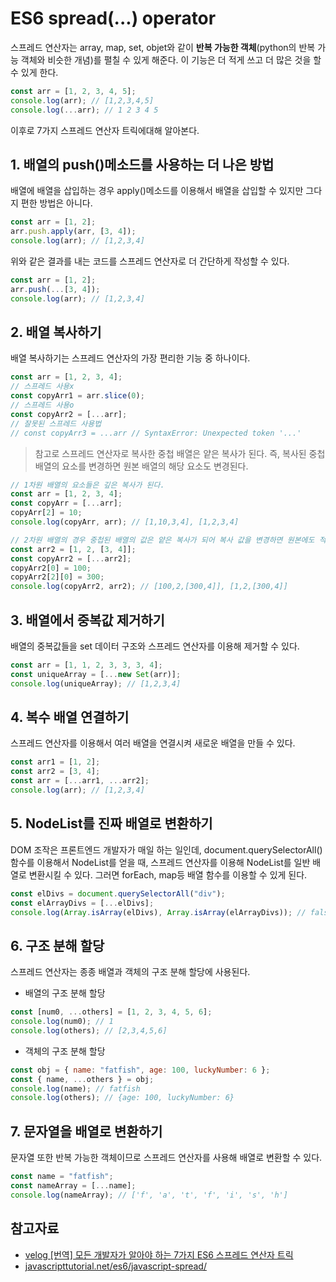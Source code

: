 # ES6 spread(...) operator

스프레드 연산자는 array, map, set, objet와 같이 **반복 가능한 객체**(python의 반복 가능 객체와 비슷한 개념)를 펼칠 수 있게 해준다. 이 기능은 더 적게 쓰고 더 많은 것을 할 수 있게 한다.

```js
const arr = [1, 2, 3, 4, 5];
console.log(arr); // [1,2,3,4,5]
console.log(...arr); // 1 2 3 4 5
```

이후로 7가지 스프레드 연산자 트릭에대해 알아본다.

## 1. 배열의 push()메소드를 사용하는 더 나은 방법

배열에 배열을 삽입하는 경우 apply()메소드를 이용해서 배열을 삽입할 수 있지만 그다지 편한 방법은 아니다.

```js
const arr = [1, 2];
arr.push.apply(arr, [3, 4]);
console.log(arr); // [1,2,3,4]
```

위와 같은 결과를 내는 코드를 스프레드 연산자로 더 간단하게 작성할 수 있다.

```js
const arr = [1, 2];
arr.push(...[3, 4]);
console.log(arr); // [1,2,3,4]
```

## 2. 배열 복사하기

배열 복사하기는 스프레드 연산자의 가장 편리한 기능 중 하나이다.

```js
const arr = [1, 2, 3, 4];
// 스프레드 사용x
const copyArr1 = arr.slice(0);
// 스프레드 사용o
const copyArr2 = [...arr];
// 잘못된 스프레드 사용법
// const copyArr3 = ...arr // SyntaxError: Unexpected token '...'
```

> 참고로 스프레드 연산자로 복사한 중첩 배열은 얕은 복사가 된다. 즉, 복사된 중첩 배열의 요소를 변경하면 원본 배열의 해당 요소도 변경된다.

```js
// 1차원 배열의 요소들은 깊은 복사가 된다.
const arr = [1, 2, 3, 4];
const copyArr = [...arr];
copyArr[2] = 10;
console.log(copyArr, arr); // [1,10,3,4], [1,2,3,4]

// 2차원 배열의 경우 중첩된 배열의 값은 얕은 복사가 되어 복사 값을 변경하면 원본에도 적용된다.
const arr2 = [1, 2, [3, 4]];
const copyArr2 = [...arr2];
copyArr2[0] = 100;
copyArr2[2][0] = 300;
console.log(copyArr2, arr2); // [100,2,[300,4]], [1,2,[300,4]]
```

## 3. 배열에서 중복값 제거하기

배열의 중복값들을 set 데이터 구조와 스프레드 연산자를 이용해 제거할 수 있다.

```js
const arr = [1, 1, 2, 3, 3, 3, 4];
const uniqueArray = [...new Set(arr)];
console.log(uniqueArray); // [1,2,3,4]
```

## 4. 복수 배열 연결하기

스프레드 연산자를 이용해서 여러 배열을 연결시켜 새로운 배열을 만들 수 있다.

```js
const arr1 = [1, 2];
const arr2 = [3, 4];
const arr = [...arr1, ...arr2];
console.log(arr); // [1,2,3,4]
```

## 5. NodeList를 진짜 배열로 변환하기

DOM 조작은 프론트엔드 개발자가 매일 하는 일인데, document.querySelectorAll()함수를 이용해서 NodeList를 얻을 때, 스프레드 연산자를 이용해 NodeList를 일반 배열로 변환시킬 수 있다. 그러면 forEach, map등 배열 함수를 이용할 수 있게 된다.

```js
const elDivs = document.querySelectorAll("div");
const elArrayDivs = [...elDivs];
console.log(Array.isArray(elDivs), Array.isArray(elArrayDivs)); // false, true
```

## 6. 구조 분해 할당

스프레드 연산자는 종종 배열과 객체의 구조 분해 할당에 사용된다.

- 배열의 구조 분해 할당

```js
const [num0, ...others] = [1, 2, 3, 4, 5, 6];
console.log(num0); // 1
console.log(others); // [2,3,4,5,6]
```

- 객체의 구조 분해 할당

```js
const obj = { name: "fatfish", age: 100, luckyNumber: 6 };
const { name, ...others } = obj;
console.log(name); // fatfish
console.log(others); // {age: 100, luckyNumber: 6}
```

## 7. 문자열을 배열로 변환하기

문자열 또한 반복 가능한 객체이므로 스프레드 연산자를 사용해 배열로 변환할 수 있다.

```js
const name = "fatfish";
const nameArray = [...name];
console.log(nameArray); // ['f', 'a', 't', 'f', 'i', 's', 'h']
```

## 참고자료

- [velog [번역] 모든 개발자가 알아야 하는 7가지 ES6 스프레드 연산자 트릭](https://velog.io/@jonghunbok/%EB%B2%88%EC%97%AD-%EB%AA%A8%EB%93%A0-%EA%B0%9C%EB%B0%9C%EC%9E%90%EA%B0%80-%EC%95%8C%EC%95%84%EC%95%BC-%ED%95%98%EB%8A%94-7%EA%B0%80%EC%A7%80-ES6-%EC%8A%A4%ED%94%84%EB%A0%88%EB%93%9C-%EC%97%B0%EC%82%B0%EC%9E%90-%ED%8A%B8%EB%A6%AD)
- [javascripttutorial.net/es6/javascript-spread/](javascripttutorial.net/es6/javascript-spread/)
